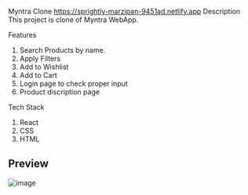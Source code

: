Myntra Clone
https://sprightly-marzipan-9451ad.netlify.app
Description
This project is clone of Myntra WebApp.

Features
1. Search Products by name.
2. Apply Filters
3. Add to Wishlist
4. Add to Cart
5. Login page to check proper input
6. Product discription page

Tech Stack
1. React
2. CSS
3. HTML
   
 ## Preview
 
![image](https://github.com/a-jha-06/myntraclone/assets/106396122/0c751101-c727-4fb7-832c-dc92bc7d55ee)
